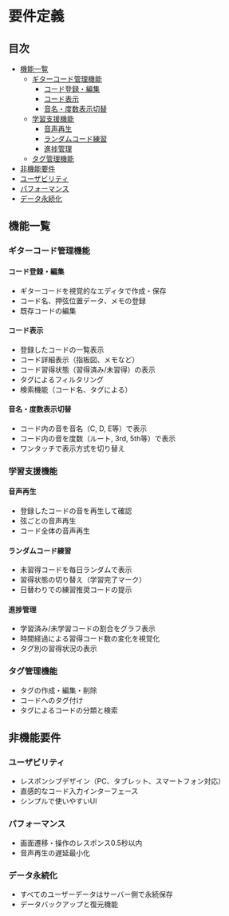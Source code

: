 # 要件定義

## 目次

- [機能一覧](#機能一覧)
  - [ギターコード管理機能](#ギターコード管理機能)
    - [コード登録・編集](#コード登録・編集)
    - [コード表示](#コード表示)
    - [音名・度数表示切替](#音名・度数表示切替)
  - [学習支援機能](#学習支援機能)
    - [音声再生](#音声再生)
    - [ランダムコード練習](#ランダムコード練習)
    - [進捗管理](#進捗管理)
  - [タグ管理機能](#タグ管理機能)
- [非機能要件](#非機能要件)
- [ユーザビリティ](#ユーザビリティ)
- [パフォーマンス](#パフォーマンス)
- [データ永続化](#データ永続化)

## 機能一覧

### ギターコード管理機能

#### コード登録・編集
- ギターコードを視覚的なエディタで作成・保存
- コード名、押弦位置データ、メモの登録
- 既存コードの編集

#### コード表示
- 登録したコードの一覧表示
- コード詳細表示（指板図、メモなど）
- コード習得状態（習得済み/未習得）の表示
- タグによるフィルタリング
- 検索機能（コード名、タグによる）

#### 音名・度数表示切替
- コード内の音を音名（C, D, E等）で表示
- コード内の音を度数（ルート, 3rd, 5th等）で表示
- ワンタッチで表示方式を切り替え

### 学習支援機能

#### 音声再生
- 登録したコードの音を再生して確認
- 弦ごとの音声再生
- コード全体の音声再生

#### ランダムコード練習
- 未習得コードを毎日ランダムで表示
- 習得状態の切り替え（学習完了マーク）
- 日替わりでの練習推奨コードの提示

#### 進捗管理
- 学習済み/未学習コードの割合をグラフ表示
- 時間経過による習得コード数の変化を視覚化
- タグ別の習得状況の表示

### タグ管理機能
- タグの作成・編集・削除
- コードへのタグ付け
- タグによるコードの分類と検索

## 非機能要件

### ユーザビリティ
- レスポンシブデザイン（PC、タブレット、スマートフォン対応）
- 直感的なコード入力インターフェース
- シンプルで使いやすいUI

### パフォーマンス
- 画面遷移・操作のレスポンス0.5秒以内
- 音声再生の遅延最小化

### データ永続化
- すべてのユーザーデータはサーバー側で永続保存
- データバックアップと復元機能
